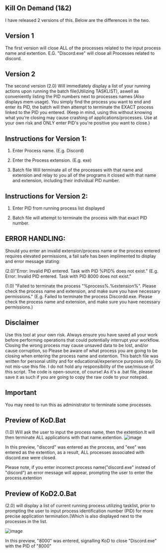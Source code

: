 ## Kill On Demand (1&2)

I have released 2 versions of this. Below are the differences in the two.

## Version 1
The first version will close ALL of the processes related to the input process name and extention. E.G. "Discord.exe" will close all Processes related to discord.

## Version 2
The second version (2.0) Will immediately display a list of your running actions upon running the batch file(Utilizing TASKLIST), aswell as conveniently listing the
PID numbers next to processes names (Also displays mem usage). You simply find the process you want to end and enter its PID, the batch will then attempt to terminate
the EXACT process linked to the PID you entered. (Keep in mind, using this without knowing what you're closing may cause crashing of applications/processes. Use at your
own risk and ONLY enter PID's you're positive you want to close.)




## Instructions for Version 1:


1. Enter Process name. (E.g. Discord)

2. Enter the Process extension.  (E.g. exe) 

3. Batch file Will terminate all of the processes with that name and extension and relay to you all of the programs it closed with that name and extension, including their individual PID number.


## Instructions for Version 2:


1. Enter PID from running process list displayed

2. Batch file will attempt to terminate the process with that exact PID number.




## ERROR HANDLING: 
Should you enter an invalid extension/process name or the process entered requires elevated permissions, a fail safe has been implimented to display and error message stating:

(2.0)"Error: Invalid PID entered. Task with PID %PID% does not exist." (E.g. Error: Invalid PID entered. Task with PID 8000 does not exist."

(1.0) "Failed to terminate the process "%process%.%extension%". Please check the process name and extension, and make sure you have necessary permissions." (E.g. Failed to terminate the process Discordd.exe. Please check the process name and extension, and make sure you have necessary permissions.)


## Disclaimer
Use this tool at your own risk. Always ensure you have saved all your work before performing operations that could potentially interrupt your workflow. Closing the wrong process may cause unsaved data to be lost, and/or cause corruption, so Please be aware of what process you are going to be closing when entering the process name and extention. This batch file was written for personal utility and for educational/experience purposes only. Do not mis-use this file. I do not hold any responsibility of the use/misuse of this script.
The code is open-source, of course! As it's a .bat file, please save it as such if you are going to copy the raw code to your notepad.

## Important
You may need to run this as administrator to terminate some processes.



## Preview of KoD.Bat
(1.0) Will ask the user to input the process name, then the extention.It will then terminate ALL applications with that name.extention.
![image](https://github.com/tactics-osrs/Kill-on-Demand-batch/assets/76490725/ff945fa8-c8e3-4bf4-85a9-126b10d23a3e)

In this preview, "discord" was entered as the process, and "exe" was entered as the extention, as a result, ALL processes associated with discord.exe were closed. 

Please note, if you enter incorrect process name("discord.exe" instead of "discord") an error message will appear, prompting the user to enter the process.extention

## Preview of KoD2.0.Bat
(2.0) will display a list of current running process utilizing tasklist, prior to prompting the user to input process identification number (PID) for more precise application termination.(Which is also displayed next to the processes in the list.

![image](https://github.com/tactics-osrs/Kill-on-Demand-batch/assets/76490725/fdbb2324-89bb-468e-83da-07598d6caeb6)

In this preview, "8000" was entered, signalling KoD to close "Discord.exe" with the PID of "8000"



